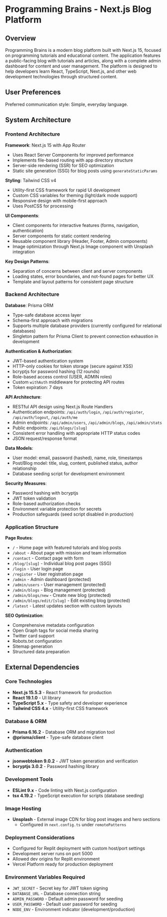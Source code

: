 # Programming Brains - Next.js Blog Platform

## Overview

Programming Brains is a modern blog platform built with Next.js 15, focused on programming tutorials and educational content. The application features a public-facing blog with tutorials and articles, along with a complete admin dashboard for content and user management. The platform is designed to help developers learn React, TypeScript, Next.js, and other web development technologies through structured content.

## User Preferences

Preferred communication style: Simple, everyday language.

## System Architecture

### Frontend Architecture

**Framework**: Next.js 15 with App Router
- Uses React Server Components for improved performance
- Implements file-based routing with app directory structure
- Server-side rendering (SSR) for SEO optimization
- Static site generation (SSG) for blog posts using `generateStaticParams`

**Styling**: Tailwind CSS v4
- Utility-first CSS framework for rapid UI development
- Custom CSS variables for theming (light/dark mode support)
- Responsive design with mobile-first approach
- Uses PostCSS for processing

**UI Components**:
- Client components for interactive features (forms, navigation, authentication)
- Server components for static content rendering
- Reusable component library (Header, Footer, Admin components)
- Image optimization through Next.js Image component with Unsplash integration

**Key Design Patterns**:
- Separation of concerns between client and server components
- Loading states, error boundaries, and not-found pages for better UX
- Template and layout patterns for consistent page structure

### Backend Architecture

**Database**: Prisma ORM
- Type-safe database access layer
- Schema-first approach with migrations
- Supports multiple database providers (currently configured for relational databases)
- Singleton pattern for Prisma Client to prevent connection exhaustion in development

**Authentication & Authorization**:
- JWT-based authentication system
- HTTP-only cookies for token storage (secure against XSS)
- bcryptjs for password hashing (12 rounds)
- Role-based access control (USER, ADMIN roles)
- Custom `withAuth` middleware for protecting API routes
- Token expiration: 7 days

**API Architecture**:
- RESTful API design using Next.js Route Handlers
- Authentication endpoints: `/api/auth/login`, `/api/auth/register`, `/api/auth/logout`, `/api/auth/me`
- Admin endpoints: `/api/admin/users`, `/api/admin/blogs`, `/api/admin/stats`
- Public endpoints: `/api/blogs/[slug]`
- Consistent error handling with appropriate HTTP status codes
- JSON request/response format

**Data Models**:
- User model: email, password (hashed), name, role, timestamps
- Post/Blog model: title, slug, content, published status, author relationship
- Database seeding script for development environment

**Security Measures**:
- Password hashing with bcryptjs
- JWT token validation
- Role-based authorization checks
- Environment variable protection for secrets
- Production safeguards (seed script disabled in production)

### Application Structure

**Page Routes**:
- `/` - Home page with featured tutorials and blog posts
- `/about` - About page with mission and team information
- `/contact` - Contact page with form
- `/blog/[slug]` - Individual blog post pages (SSG)
- `/login` - User login page
- `/register` - User registration page
- `/admin` - Admin dashboard (protected)
- `/admin/users` - User management (protected)
- `/admin/blogs` - Blog management (protected)
- `/admin/blogs/new` - Create new blog (protected)
- `/admin/blogs/edit/[slug]` - Edit existing blog (protected)
- `/latest` - Latest updates section with custom layouts

**SEO Optimization**:
- Comprehensive metadata configuration
- Open Graph tags for social media sharing
- Twitter card support
- Robots.txt configuration
- Sitemap generation
- Structured data preparation

## External Dependencies

### Core Technologies
- **Next.js 15.5.3** - React framework for production
- **React 19.1.0** - UI library
- **TypeScript 5.x** - Type safety and developer experience
- **Tailwind CSS 4.x** - Utility-first CSS framework

### Database & ORM
- **Prisma 6.16.2** - Database ORM and migration tool
- **@prisma/client** - Type-safe database client

### Authentication
- **jsonwebtoken 9.0.2** - JWT token generation and verification
- **bcryptjs 3.0.2** - Password hashing library

### Development Tools
- **ESLint 9.x** - Code linting with Next.js configuration
- **tsx 4.19.2** - TypeScript execution for scripts (database seeding)

### Image Hosting
- **Unsplash** - External image CDN for blog post images and hero sections
  - Configured in `next.config.ts` under `remotePatterns`

### Deployment Considerations
- Configured for Replit deployment with custom host/port settings
- Development server runs on port 5000
- Allowed dev origins for Replit environment
- Vercel Platform ready for production deployment

### Environment Variables Required
- `JWT_SECRET` - Secret key for JWT token signing
- `DATABASE_URL` - Database connection string
- `ADMIN_PASSWORD` - Default admin password for seeding
- `USER_PASSWORD` - Default user password for seeding
- `NODE_ENV` - Environment indicator (development/production)